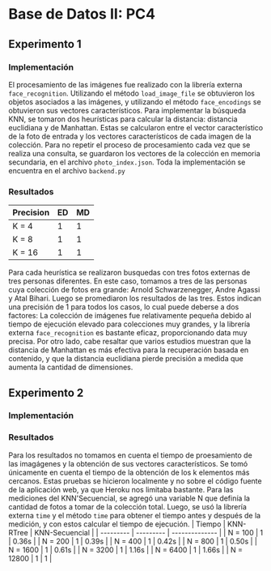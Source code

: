 # Base de Datos II: PC4
## Experimento 1
### Implementación
El procesamiento de las imágenes fue realizado con la librería externa `face_recognition`. Utilizando el método `load_image_file` se obtuvieron los objetos asociados a las imágenes, y utilizando el método `face_encodings` se obtuvieron sus vectores característicos. Para implementar la búsqueda KNN, se tomaron dos heurísticas para calcular la distancia: distancia euclidiana y de Manhattan. Estas se calcularon entre el vector característico de la foto de entrada y los vectores característicos de cada imagen de la colección. Para no repetir el proceso de procesamiento cada vez que se realiza una consulta, se guardaron los vectores de la colección en memoria secundaria, en el archivo `photo_index.json`. Toda la implementación se encuentra en el archivo `backend.py`
### Resultados
| Precision | ED | MD |
| --------- | -- | -- |
| K = 4     |  1 |  1 |
| K = 8     |  1 |  1 |
| K = 16    |  1 |  1 |

Para cada heurística se realizaron busquedas con tres fotos externas de tres personas diferentes. En este caso, tomamos a tres de las personas cuya colección de fotos era grande: Arnold Schwarzenegger, Andre Agassi y Atal Bihari. Luego se promediaron los resultados de las tres. Estos indican una precisión de 1 para todos los casos, lo cual puede deberse a dos factores: La colección de imágenes fue relativamente pequeña debido al tiempo de ejecución elevado para colecciones muy grandes, y la librería externa `face_recognition` es bastante eficaz, proporcionando data muy precisa. Por otro lado, cabe resaltar que varios estudios muestran que la distancia de Manhattan es más efectiva para la recuperación basada en contenido, y que la distancia euclidiana pierde precisión a medida que aumenta la cantidad de dimensiones.
## Experimento 2
### Implementación
### Resultados
Para los resultados no tomamos en cuenta el tiempo de proesamiento de las imagágenes y la obtención de sus vectores característicos. Se tomó únicamente en cuenta el tiempo de la obtención de los k elementos más cercanos. Estas pruebas se hicieron localmente y no sobre el código fuente de la aplicación web, ya que Heroku nos limitaba bastante. Para las mediciones del KNN'Secuencial, se agregó una variable N que definía la cantidad de fotos a tomar de la colección total. Luego, se usó la librería externa `time` y el método `time` para obtener el tiempo antes y después de la medición, y con estos calcular el tiempo de ejecución.
| Tiempo    | KNN-RTree | KNN-Secuencial |
| --------- | --------- | -------------- |
| N = 100   |  1        |  0.36s         |
| N = 200   |  1        |  0.39s         |
| N = 400   |  1        |  0.42s         |
| N = 800   |  1        |  0.50s         |
| N = 1600  |  1        |  0.61s         |
| N = 3200  |  1        |  1.16s         |
| N = 6400  |  1        |  1.66s         |
| N = 12800 |  1        |  1             |
